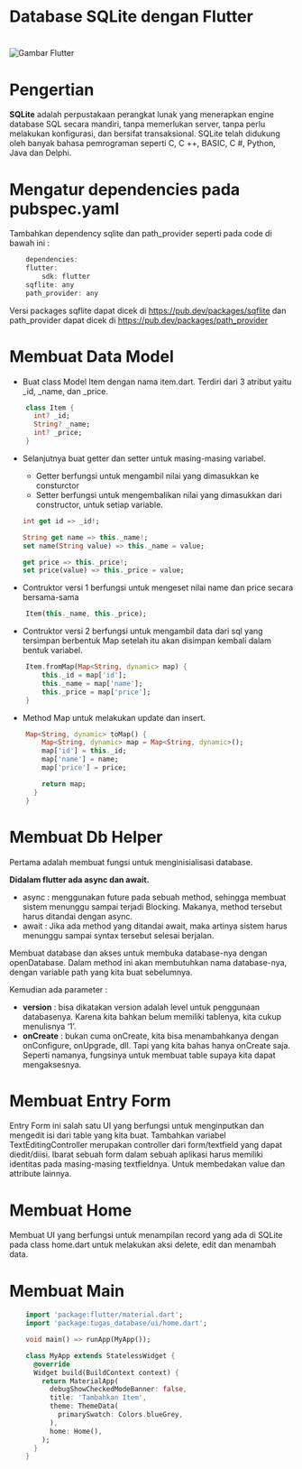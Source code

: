 # __Database SQLite dengan Flutter__
#

![Gambar Flutter](https://www.yudana.id/wp-content/uploads/2017/06/SQLite.jpg)

# __Pengertian__

__SQLite__ adalah perpustakaan perangkat lunak yang menerapkan engine database SQL secara mandiri, tanpa memerlukan server, tanpa perlu melakukan konfigurasi, dan bersifat transaksional. SQLite telah didukung oleh banyak bahasa pemrograman seperti C, C ++, BASIC, C #, Python, Java dan Delphi.


# __Mengatur dependencies pada pubspec.yaml__

Tambahkan dependency sqlite dan path_provider seperti pada code di bawah ini :

```dart
    dependencies:
	flutter:
		sdk: flutter
	sqflite: any
	path_provider: any
```

Versi packages sqflite dapat dicek di 
https://pub.dev/packages/sqflite dan path_provider dapat dicek di 
https://pub.dev/packages/path_provider

# __Membuat Data Model__

- Buat class Model Item dengan nama item.dart. Terdiri dari 3 atribut yaitu _id, _name, dan _price.

```dart
    class Item {
      int? _id;
      String? _name;
      int? _price;
    }
```

- Selanjutnya buat getter dan setter untuk masing-masing variabel. 
    + Getter berfungsi untuk mengambil nilai yang dimasukkan ke consturctor 
    + Setter berfungsi untuk mengembalikan nilai yang dimasukkan dari constructor, untuk setiap variable.

    ```dart
    int get id => _id!;

    String get name => this._name!;
    set name(String value) => this._name = value;

    get price => this._price!;
    set price(value) => this._price = value;
    ```

- Contruktor versi 1 berfungsi untuk mengeset nilai name dan price secara bersama-sama

```dart
    Item(this._name, this._price);
```

- Contruktor versi 2 berfungsi untuk mengambil data dari sql yang 
tersimpan berbentuk Map setelah itu akan disimpan kembali dalam bentuk variabel.
```dart
    Item.fromMap(Map<String, dynamic> map) {
        this._id = map['id'];
        this._name = map['name'];
        this._price = map['price'];
    }
```
- Method Map untuk melakukan update dan insert.
```dart
    Map<String, dynamic> toMap() {
        Map<String, dynamic> map = Map<String, dynamic>();
        map['id'] = this._id;
        map['name'] = name;
        map['price'] = price;

        return map;
      }
    }
```

# __Membuat Db Helper__

Pertama adalah membuat fungsi untuk menginisialisasi database. 

__Didalam flutter ada async dan await.__

- async : menggunakan future pada sebuah method, sehingga membuat sistem menunggu 
sampai terjadi Blocking. Makanya, method tersebut harus ditandai dengan async.
- await : Jika ada method yang ditandai await, maka artinya sistem harus menunggu sampai 
syntax tersebut selesai berjalan.

Membuat database dan akses untuk membuka database-nya dengan openDatabase. Dalam method ini akan membutuhkan nama database-nya, dengan variable 
path yang kita buat sebelumnya. 

Kemudian ada parameter : 
- __version__ : bisa dikatakan version adalah level untuk penggunaan databasenya. Karena kita 
bahkan belum memiliki tablenya, kita cukup menulisnya ‘1’.
-  __onCreate__ : bukan cuma onCreate, kita bisa menambahkanya dengan onConfigure, onUpgrade, dll. Tapi yang kita bahas hanya onCreate saja. Seperti namanya, fungsinya untuk membuat table supaya kita dapat mengaksesnya.

# __Membuat Entry Form__

Entry Form ini salah satu UI yang berfungsi untuk menginputkan dan mengedit isi dari table yang kita buat. Tambahkan variabel  TextEditingController merupakan controller dari form/textfield yang dapat diedit/diisi. Ibarat sebuah form dalam sebuah aplikasi harus memiliki identitas pada masing-masing textfieldnya. Untuk membedakan value dan attribute lainnya.

# __Membuat Home__

Membuat UI yang berfungsi untuk menampilan record yang ada di SQLite pada class home.dart untuk melakukan aksi delete, edit dan menambah data.

# __Membuat Main__

```dart
    import 'package:flutter/material.dart';
    import 'package:tugas_database/ui/home.dart';

    void main() => runApp(MyApp());

    class MyApp extends StatelessWidget {
      @override
      Widget build(BuildContext context) {
        return MaterialApp(
          debugShowCheckedModeBanner: false,
          title: 'Tambahkan Item',
          theme: ThemeData(
            primarySwatch: Colors.blueGrey,
          ),
          home: Home(),
        );
      }
    }
```

